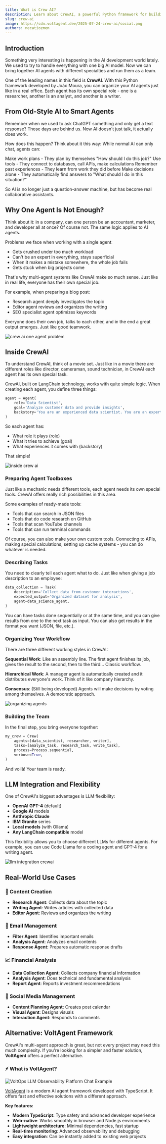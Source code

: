 ```yaml
---
title: What is Crew AI?
description: Learn about CrewAI, a powerful Python framework for building multi-agent AI systems that work together like a real team.
slug: crew-ai
image: https://cdn.voltagent.dev/2025-07-24-crew-ai/social.png
authors: necatiozmen
---
```


## Introduction

Something very interesting is happening in the AI development world lately. We used to try to handle everything with one big AI model. Now we can bring together AI agents with different specialties and run them as a team.

One of the leading names in this field is **CrewAI**. With this Python framework developed by João Moura, you can organize your AI agents just like in a real office. Each agent has its own special role - one is a researcher, another is an analyst, and another is a writer.

## From Old-Style AI to Smart Agents

Remember when we used to ask ChatGPT something and only get a text response? Those days are behind us. Now AI doesn't just talk, it actually does work.

How does this happen? Think about it this way: While normal AI can only chat, agents can:

Make work plans - They plan by themselves "How should I do this job?"
Use tools - They connect to databases, call APIs, make calculations
Remember past experiences - They learn from work they did before
Make decisions alone - They automatically find answers to "What should I do in this situation?"

So AI is no longer just a question-answer machine, but has become real collaborative assistants.

## Why One Agent Is Not Enough?

Think about it: in a company, can one person be an accountant, marketer, and developer all at once? Of course not. The same logic applies to AI agents.

Problems we face when working with a single agent:

- Gets crushed under too much workload
- Can't be an expert in everything, stays superficial
- When it makes a mistake somewhere, the whole job fails
- Gets stuck when big projects come

That's why multi-agent systems like CrewAI make so much sense. Just like in real life, everyone has their own special job.

For example, when preparing a blog post:

- Research agent deeply investigates the topic
- Editor agent reviews and organizes the writing
- SEO specialist agent optimizes keywords

Everyone does their own job, talks to each other, and in the end a great output emerges. Just like good teamwork.

![crew ai one agent problem](https://cdn.voltagent.dev/2025-07-24-crew-ai/one-agent-not.png)

## Inside CrewAI

To understand CrewAI, think of a movie set. Just like in a movie there are different roles like director, cameraman, sound technician, in CrewAI each agent has its own special task.

CrewAI, built on LangChain technology, works with quite simple logic. When creating each agent, you define three things:

```python
agent = Agent(
    role='Data Scientist',
    goal='Analyze customer data and provide insights',
    backstory='You are an experienced data scientist. You are an expert in machine learning and statistics.'
)
```

So each agent has:

- What role it plays (role)
- What it tries to achieve (goal)
- What experiences it comes with (backstory)

That simple!

![inside crew ai](https://cdn.voltagent.dev/2025-07-24-crew-ai/inside-crewi.png)

### Preparing Agent Toolboxes

Just like a mechanic needs different tools, each agent needs its own special tools. CrewAI offers really rich possibilities in this area.

Some examples of ready-made tools:

- Tools that can search in JSON files
- Tools that do code research on GitHub
- Tools that scan YouTube channels
- Tools that can run terminal commands

Of course, you can also make your own custom tools. Connecting to APIs, making special calculations, setting up cache systems - you can do whatever is needed.

### Describing Tasks

You need to clearly tell each agent what to do. Just like when giving a job description to an employee:

```python
data_collection = Task(
    description='Collect data from customer interactions',
    expected_output='Organized dataset for analysis',
    agent=data_science_agent,
)
```

You can have tasks done sequentially or at the same time, and you can give results from one to the next task as input. You can also get results in the format you want (JSON, file, etc.).

### Organizing Your Workflow

There are three different working styles in CrewAI:

**Sequential Work**: Like an assembly line. The first agent finishes its job, gives the result to the second, then to the third... Classic workflow.

**Hierarchical Work**: A manager agent is automatically created and it distributes everyone's work. Think of it like company hierarchy.

**Consensus**: (Still being developed) Agents will make decisions by voting among themselves. A democratic approach.

![organizing agents](https://cdn.voltagent.dev/2025-07-24-crew-ai/organizing.png)

### Building the Team

In the final step, you bring everyone together:

```python
my_crew = Crew(
    agents=[data_scientist, researcher, writer],
    tasks=[analyze_task, research_task, write_task],
    process=Process.sequential,
    verbose=True,
)
```

And voilà! Your team is ready.

## LLM Integration and Flexibility

One of CrewAI's biggest advantages is LLM flexibility:

- **OpenAI GPT-4** (default)
- **Google AI** models
- **Anthropic Claude**
- **IBM Granite** series
- **Local models** (with Ollama)
- **Any LangChain compatible** model

This flexibility allows you to choose different LLMs for different agents. For example, you can use Code Llama for a coding agent and GPT-4 for a writing agent.

![llm integration crewai](https://cdn.voltagent.dev/2025-07-24-crew-ai/llm-integration.png)

## Real-World Use Cases

### 📝 Content Creation

- **Research Agent**: Collects data about the topic
- **Writing Agent**: Writes articles with collected data
- **Editor Agent**: Reviews and organizes the writing

### 📧 Email Management

- **Filter Agent**: Identifies important emails
- **Analysis Agent**: Analyzes email contents
- **Response Agent**: Prepares automatic response drafts

### 📈 Financial Analysis

- **Data Collection Agent**: Collects company financial information
- **Analysis Agent**: Does technical and fundamental analysis
- **Report Agent**: Reports investment recommendations

### 🎯 Social Media Management

- **Content Planning Agent**: Creates post calendar
- **Visual Agent**: Designs visuals
- **Interaction Agent**: Responds to comments

## Alternative: VoltAgent Framework

CrewAI's multi-agent approach is great, but not every project may need this much complexity. If you're looking for a simpler and faster solution, **VoltAgent** offers a perfect alternative.

### ⚡ What is VoltAgent?

![VoltOps LLM Observability Platform Chat Example](https://cdn.voltagent.dev/2025-04-24-rag-chatbot/rag-chatbot-voltagent-console.gif)

[VoltAgent](https://github.com/VoltAgent/voltagent) is a modern AI agent framework developed with TypeScript. It offers fast and effective solutions with a different approach.

**Key features:**

- **Modern TypeScript**: Type safety and advanced developer experience
- **Web-native**: Works smoothly in browser and Node.js environments
- **Lightweight architecture**: Minimal dependencies, fast startup
- **Real-time monitoring**: Advanced observability and debugging
- **Easy integration**: Can be instantly added to existing web projects
